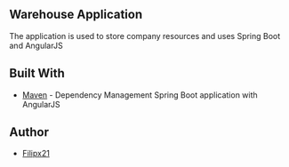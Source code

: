 ## Warehouse Application ##
The application is used to store company resources and uses Spring Boot and AngularJS
## Built With ##
+ [Maven](https://maven.apache.org/) - Dependency Management
Spring Boot application with AngularJS
## Author ##
+ [Filipx21](https://github.com/Filipx21)